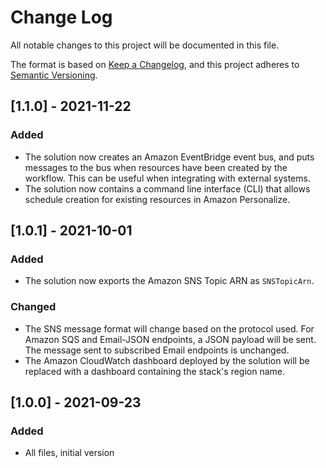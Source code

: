 # Change Log
All notable changes to this project will be documented in this file.

The format is based on [Keep a Changelog](https://keepachangelog.com/en/1.0.0/),
and this project adheres to [Semantic Versioning](https://semver.org/spec/v2.0.0.html).

## [1.1.0] - 2021-11-22
### Added
- The solution now creates an Amazon EventBridge event bus, and puts messages to the bus when resources have been
created by the workflow. This can be useful when integrating with external systems. 
- The solution now contains a command line interface (CLI) that allows schedule creation for existing resources in
Amazon Personalize. 

## [1.0.1] - 2021-10-01
### Added
- The solution now exports the Amazon SNS Topic ARN as `SNSTopicArn`.

### Changed 
- The SNS message format will change based on the protocol used. For Amazon SQS and Email-JSON endpoints, a JSON payload
will be sent. The message sent to subscribed Email endpoints is unchanged.
- The Amazon CloudWatch dashboard deployed by the solution will be replaced with a dashboard containing the stack's
region name.

## [1.0.0] - 2021-09-23
### Added
- All files, initial version
